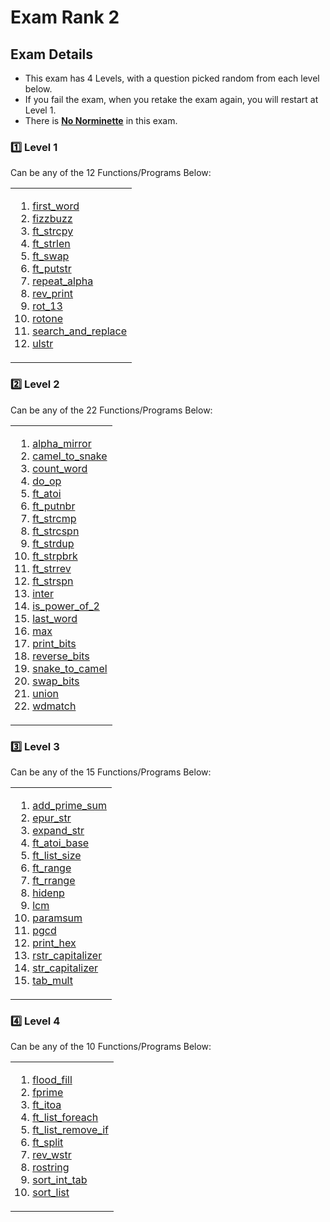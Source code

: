 # Exam Rank 2

## Exam Details

- This exam has 4 Levels, with a question picked random from each level below.
- If you fail the exam, when you retake the exam again, you will restart at Level 1.
- There is <ins>**No Norminette**</ins> in this exam.

### :one: Level 1
Can be any of the 12 Functions/Programs Below:
<table><tr><td>
  
1. [first_word](https://github.com/renancorlett/42---Exams/blob/main/Rank_2/Level_1/first_word.c)
2. [fizzbuzz](https://github.com/renancorlett/42---Exams/blob/main/Rank_2/Level_1/fizzbuzz.c)
3. [ft_strcpy](https://github.com/renancorlett/42---Exams/blob/main/Rank_2/Level_1/ft_strcpy.c)
4. [ft_strlen](https://github.com/renancorlett/42---Exams/blob/main/Rank_2/Level_1/ft_strlen.c)
5. [ft_swap](https://github.com/renancorlett/42---Exams/blob/main/Rank_2/Level_1/ft_swap.c)
6. [ft_putstr](https://github.com/renancorlett/42---Exams/blob/main/Rank_2/Level_1/ft_putstr.c)
7. [repeat_alpha](https://github.com/renancorlett/42---Exams/blob/main/Rank_2/Level_1/repeat_alpha.c)
8. [rev_print](https://github.com/renancorlett/42---Exams/blob/main/Rank_2/Level_1/rev_print.c)
9. [rot_13](https://github.com/renancorlett/42---Exams/blob/main/Rank_2/Level_1/rot_13.c)
10. [rotone](https://github.com/renancorlett/42---Exams/blob/main/Rank_2/Level_1/rotone.c)
11. [search_and_replace](https://github.com/renancorlett/42---Exams/blob/main/Rank_2/Level_1/search_and_replace.c)
12. [ulstr](https://github.com/renancorlett/42---Exams/blob/main/Rank_2/Level_1/ulstr.c)
</td></tr></table>

### :two: Level 2
Can be any of the 22 Functions/Programs Below:
<table><tr><td>
  
1. [alpha_mirror](https://github.com/renancorlett/42---Exams/blob/main/Rank_2/Level_2/alpha_mirror.c)
2. [camel_to_snake](https://github.com/renancorlett/42---Exams/blob/main/Rank_2/Level_2/camel_to_snake.c)
3. [count_word](https://github.com/renancorlett/42---Exams/blob/main/Rank_2/Level_2/count_words.c)
4. [do_op](https://github.com/renancorlett/42---Exams/blob/main/Rank_2/Level_2/do_op.c)
5. [ft_atoi](https://github.com/renancorlett/42---Exams/blob/main/Rank_2/Level_2/ft_atoi.c)
6. [ft_putnbr](https://github.com/renancorlett/42---Exams/blob/main/Rank_2/Level_2/ft_putnbr.c)
7. [ft_strcmp](https://github.com/renancorlett/42---Exams/blob/main/Rank_2/Level_2/ft_strcmp.c)
8. [ft_strcspn](https://github.com/renancorlett/42---Exams/blob/main/Rank_2/Level_2/ft_strcspn.c)
9. [ft_strdup](https://github.com/renancorlett/42---Exams/blob/main/Rank_2/Level_2/ft_strdup.c)
10. [ft_strpbrk](https://github.com/renancorlett/42---Exams/blob/main/Rank_2/Level_2/ft_strpbrk.c)
11. [ft_strrev](https://github.com/renancorlett/42---Exams/blob/main/Rank_2/Level_2/ft_strrev.c)
12. [ft_strspn](https://github.com/renancorlett/42---Exams/blob/main/Rank_2/Level_2/ft_strspn.c)
13. [inter](https://github.com/renancorlett/42---Exams/blob/main/Rank_2/Level_2/inter.c)
14. [is_power_of_2](https://github.com/renancorlett/42---Exams/blob/main/Rank_2/Level_2/is_power_of_2.c)
15. [last_word](https://github.com/renancorlett/42---Exams/blob/main/Rank_2/Level_2/last_word.c)
16. [max](https://github.com/renancorlett/42---Exams/blob/main/Rank_2/Level_2/max.c)
17. [print_bits](https://github.com/renancorlett/42---Exams/blob/main/Rank_2/Level_2/print_bits.c)
18. [reverse_bits](https://github.com/renancorlett/42---Exams/blob/main/Rank_2/Level_2/reverse_bits.c)
19. [snake_to_camel](https://github.com/renancorlett/42---Exams/blob/main/Rank_2/Level_2/snake_to_camel.c)
20. [swap_bits](https://github.com/renancorlett/42---Exams/blob/main/Rank_2/Level_2/swap_bits.c)
21. [union](https://github.com/renancorlett/42---Exams/blob/main/Rank_2/Level_2/union.c)
22. [wdmatch](https://github.com/renancorlett/42---Exams/blob/main/Rank_2/Level_2/wdmatch.c)
</td></tr></table>

### :three: Level 3
Can be any of the 15 Functions/Programs Below:
<table><tr><td>
  
1. [add_prime_sum](https://github.com/renancorlett/42---Exams/blob/main/Rank_2/Level_3/add_prime_sum.c)
2. [epur_str](https://github.com/renancorlett/42---Exams/blob/main/Rank_2/Level_3/epur_str.c)
3. [expand_str](https://github.com/renancorlett/42---Exams/blob/main/Rank_2/Level_3/expand_str.c)
4. [ft_atoi_base](https://github.com/renancorlett/42---Exams/blob/main/Rank_2/Level_3/ft_atoi_base.c)
5. [ft_list_size](https://github.com/renancorlett/42---Exams/tree/main/Rank_2/Level_3/ft_list_size)
6. [ft_range](https://github.com/renancorlett/42---Exams/blob/main/Rank_2/Level_3/ft_range.c)
7. [ft_rrange](https://github.com/renancorlett/42---Exams/blob/main/Rank_2/Level_3/ft_rrange.c)
8. [hidenp](https://github.com/renancorlett/42---Exams/blob/main/Rank_2/Level_3/hidenp.c)
9. [lcm](https://github.com/renancorlett/42---Exams/blob/main/Rank_2/Level_3/lcm.c)
10. [paramsum](https://github.com/renancorlett/42---Exams/blob/main/Rank_2/Level_3/paramsum.c)
11. [pgcd](https://github.com/renancorlett/42---Exams/blob/main/Rank_2/Level_3/pgcd.c)
12. [print_hex](https://github.com/renancorlett/42---Exams/blob/main/Rank_2/Level_3/print_hex.c)
13. [rstr_capitalizer](https://github.com/renancorlett/42---Exams/blob/main/Rank_2/Level_3/rstr_capitalizer.c)
14. [str_capitalizer](https://github.com/renancorlett/42---Exams/blob/main/Rank_2/Level_3/str_capitalizer.c)
15. [tab_mult](https://github.com/renancorlett/42---Exams/blob/main/Rank_2/Level_3/tab_mult.c)
</td></tr></table>

### :four: Level 4
Can be any of the 10 Functions/Programs Below:
<table><tr><td>
  
1. [flood_fill](https://github.com/renancorlett/42---Exams/tree/main/Rank_2/Level_4/flood_fill)
2. [fprime](https://github.com/renancorlett/42---Exams/blob/main/Rank_2/Level_4/fprime.c)
3. [ft_itoa](https://github.com/renancorlett/42---Exams/blob/main/Rank_2/Level_4/ft_itoa.c)
4. [ft_list_foreach](https://github.com/renancorlett/42---Exams/tree/main/Rank_2/Level_4/ft_list_foreach)
5. [ft_list_remove_if](https://github.com/renancorlett/42---Exams/blob/main/Rank_2/Level_4/ft_list_remove.c)
6. [ft_split](https://github.com/renancorlett/42---Exams/blob/main/Rank_2/Level_4/ft_split.c)
7. [rev_wstr](https://github.com/renancorlett/42---Exams/blob/main/Rank_2/Level_4/rev_wstr.c)
8. [rostring](https://github.com/renancorlett/42---Exams/blob/main/Rank_2/Level_4/rostring.c)
9. [sort_int_tab](https://github.com/renancorlett/42---Exams/blob/main/Rank_2/Level_4/sort_int_tab.c)
10. [sort_list](https://github.com/renancorlett/42---Exams/tree/main/Rank_2/Level_4/sort_list)
</td></tr></table>

<br>
